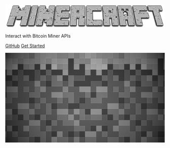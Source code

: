 <img class='logo' src='MINERCRAFT.png'>

Interact with Bitcoin Miner APIs

[GitHub](https://github.com/docsifyjs/docsify/)
[Get Started](#quick-start)

![](mm.jpg)
